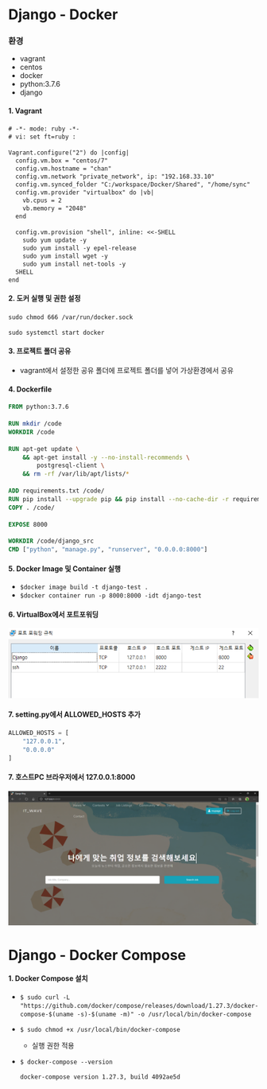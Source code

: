 # Django - Docker

### 환경

- vagrant
- centos
- docker
- python:3.7.6
- django



#### 1. Vagrant

```
# -*- mode: ruby -*-
# vi: set ft=ruby :

Vagrant.configure("2") do |config|
  config.vm.box = "centos/7"
  config.vm.hostname = "chan"
  config.vm.network "private_network", ip: "192.168.33.10"
  config.vm.synced_folder "C:/workspace/Docker/Shared", "/home/sync"
  config.vm.provider "virtualbox" do |vb|
    vb.cpus = 2
    vb.memory = "2048"
  end

  config.vm.provision "shell", inline: <<-SHELL
    sudo yum update -y
    sudo yum install -y epel-release
    sudo yum install wget -y
    sudo yum install net-tools -y
  SHELL
end
```



#### 2. 도커 실행 및 권한 설정

`sudo chmod 666 /var/run/docker.sock`

`sudo systemctl start docker`



#### 3. 프로젝트 폴더 공유

- vagrant에서 설정한 공유 폴더에 프로젝트 폴더를 넣어 가상환경에서 공유



#### 4. Dockerfile

```dockerfile
FROM python:3.7.6

RUN mkdir /code
WORKDIR /code

RUN apt-get update \
    && apt-get install -y --no-install-recommends \
        postgresql-client \
    && rm -rf /var/lib/apt/lists/*

ADD requirements.txt /code/
RUN pip install --upgrade pip && pip install --no-cache-dir -r requirements.txt
COPY . /code/

EXPOSE 8000

WORKDIR /code/django_src
CMD ["python", "manage.py", "runserver", "0.0.0.0:8000"]
```



#### 5. Docker Image 및 Container 실행

- `$docker image build -t django-test .`
- `$docker container run -p 8000:8000 -idt django-test`



#### 6. VirtualBox에서 포트포워딩

​	<img src="..\img\image-20200921000651812.png" alt="image-20200921000910461"/>



#### 7. setting.py에서 ALLOWED_HOSTS 추가

```python
ALLOWED_HOSTS = [
    "127.0.0.1",
    "0.0.0.0"
]
```





#### 7. 호스트PC 브라우저에서 127.0.0.1:8000

​	<img src="..\img\image-20200921000910461.png" alt="image-20200921000910461" style="zoom: 50%;" />





# Django - Docker Compose

#### 1. Docker Compose 설치

- `$ sudo curl -L "https://github.com/docker/compose/releases/download/1.27.3/docker-compose-$(uname -s)-$(uname -m)" -o /usr/local/bin/docker-compose`

- `$ sudo chmod +x /usr/local/bin/docker-compose`

  - 실행 권한 적용

- `$ docker-compose --version`

  ```
  docker-compose version 1.27.3, build 4092ae5d
  ```

  

